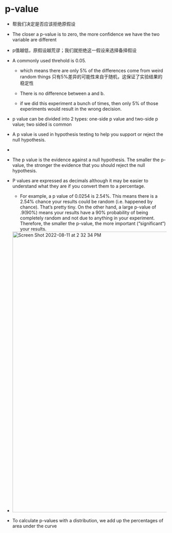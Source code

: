 # p-value

- 帮我们决定是否应该拒绝原假设

- The closer a p-value is to zero, the more confidence we have the two variable are different

- p值越低，原假设越荒谬；我们就拒绝这一假设来选择备择假设

- A commonly used threhold is 0.05. 

    - which means there are only 5% of the differences come from weird random things 只有5%差异的可能性来自于随机，这保证了实验结果的稳定性

    - There is no difference between a and b. 
    
    - if we did this experiment a bunch of times, then only 5% of those experiments would result in the wrong decision.

- p value can be divided into 2 types: one-side p value and two-side p value; two sided is common

- A p value is used in hypothesis testing to help you support or reject the null hypothesis. 
- 
- The p value is the evidence against a null hypothesis. The smaller the p-value, the stronger the evidence that you should reject the null hypothesis.

- P values are expressed as decimals although it may be easier to understand what they are if you convert them to a percentage. 

    - For example, a p value of 0.0254 is 2.54%. This means there is a 2.54% chance your results could be random (i.e. happened by chance). That’s pretty tiny. On the other hand, a large p-value of .9(90%) means your results have a 90% probability of being completely random and not due to anything in your experiment. Therefore, the smaller the p-value, the more important (“significant“) your results.

- <img width="872" alt="Screen Shot 2022-08-11 at 2 32 34 PM" src="https://user-images.githubusercontent.com/93849914/184213611-08c1ae94-b1bc-48ec-8c59-521310e6c887.png">

- To calculate p-values with a distribution, we add up the percentages of area under the curve
